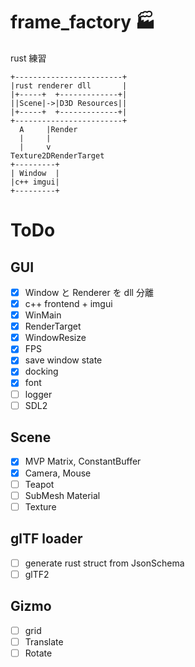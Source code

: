 # frame_factory 🏭
rust 練習

```
+------------------------+
|rust renderer dll       |
|+-----+  +-------------+|
||Scene|->|D3D Resources||
|+-----+  +-------------+|
+------------------------+
  A     |Render
  |     |
  |     v
Texture2DRenderTarget
+---------+
| Window  |
|c++ imgui|
+---------+
```

# ToDo
## GUI
* [x] Window と Renderer を dll 分離
* [x] c++ frontend + imgui
* [x] WinMain
* [x] RenderTarget
* [x] WindowResize
* [x] FPS
* [x] save window state
* [x] docking
* [x] font
* [ ] logger
* [ ] SDL2

## Scene
* [x] MVP Matrix, ConstantBuffer
* [x] Camera, Mouse
* [ ] Teapot
* [ ] SubMesh Material
* [ ] Texture

## glTF loader
* [ ] generate rust struct from JsonSchema
* [ ] glTF2

## Gizmo
* [ ] grid
* [ ] Translate
* [ ] Rotate
